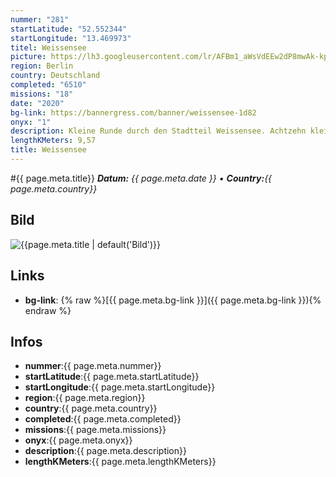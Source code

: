 ```yaml
---
nummer: "281"
startLatitude: "52.552344"
startLongitude: "13.469973"
titel: Weissensee
picture: https://lh3.googleusercontent.com/lr/AFBm1_aWsVdEEw2dP8mwAk-kp4UvVRpV_2FE5vHxwE6x3f6DynvIz7o0Gr_IlDSQqGmReqWWq4GW5yAbkVUPcbPw-nxXFQ_ZOn4XFy8BQz7gX4Yxqsk-mFGcHYWiMNqoZ3AAk27N0u7Z6slXaxYJzHTE2gM0p9Gbjb6-O8x-nB0elT_qbJ9t22pMFqyLDsRjbXyneyS1rnRdGq9K-W9-fzT6jXp1EIlhlt-74dA4aSZlSCGXI8lCvpnYFgq1Dr-57ZSoZzGFuJL8jq_2ikEFYndxvVWOxZ5eYFYrWdIvMBFma_X2zC7-95z1j1mjm2938WUFqPGYrr6py7Y6H0mo7-Fd6lgQXYnpPeq-_fKcRd2PwR0jEwCHRdv20ugGvvUvJ-9GYVPlkR7R2_vseZGPvhBp9p9_CH_RSUCJ4z_x9zgKCC-qdHynOQks0n7XMiEcP25uWfXS7UQ3HmRPOFXW4aahv6L2oSC0MRwJMPAQqXYEuGUWSKJ2iliq1Tb-Ub6HyxvcYMDixYcVCYZx1EgrFDL0offWg3bQrih5wAbGA_QsTxrHfdYnkA8blbabTC30pZI5bU5RF-va52Y9LAeZ16G7jUMnVYcyniuJuiAHy8eaOS7UD6BkHX315emhuW2F2qS-Nf0bpsGY2SzIFbPws1IzvBVJvyDqpAORa2pqQtkNFwn7vialQh2fmzPyXEEQslC5NfomQzzLcjCeJPWfAbXLtok7T9myPA1DWqj_omzRtkGQksSxn7pGmuwnNN4PerGfVTtipMQr6ti4CbICzuVKxQv4jR0r5cFAGALzbnYM85ORax9gOJQzvOOZBNzckI7DkPkCNVdEPEo3XYGCJeQkfrE2dJgaiOtY-pAz
region: Berlin
country: Deutschland
completed: "6510"
missions: "18"
date: "2020"
bg-link: https://bannergress.com/banner/weissensee-1d82
onyx: "1"
description: Kleine Runde durch den Stadtteil Weissensee. Achtzehn kleine Missionen, beginnt bei Teil eins!
lengthKMeters: 9,57
title: Weissensee
---
```


#{{ page.meta.title}}
_**Datum:** {{ page.meta.date }} • **Country:**{{ page.meta.country}}_

## Bild
![{{page.meta.title | default('Bild')}}]({{page.meta.picture}})

## Links
- **bg-link**: {% raw %}[{{ page.meta.bg-link }}]({{ page.meta.bg-link }}){% endraw %}

## Infos
- **nummer**:{{ page.meta.nummer}}
- **startLatitude**:{{ page.meta.startLatitude}}
- **startLongitude**:{{ page.meta.startLongitude}}
- **region**:{{ page.meta.region}}
- **country**:{{ page.meta.country}}
- **completed**:{{ page.meta.completed}}
- **missions**:{{ page.meta.missions}}
- **onyx**:{{ page.meta.onyx}}
- **description**:{{ page.meta.description}}
- **lengthKMeters**:{{ page.meta.lengthKMeters}}

